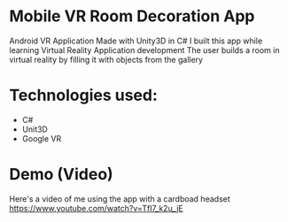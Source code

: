 # Mobile VR Room Decoration App
Android VR Application Made with Unity3D in C#
I built this app while learning Virtual Reality Application development
The user builds a room in virtual reality by filling it with objects from the gallery
# Technologies used:
* C#
* Unit3D
* Google VR
# Demo (Video)
Here's a video of me using the app with a cardboad headset
https://www.youtube.com/watch?v=TfI7_k2u_jE
